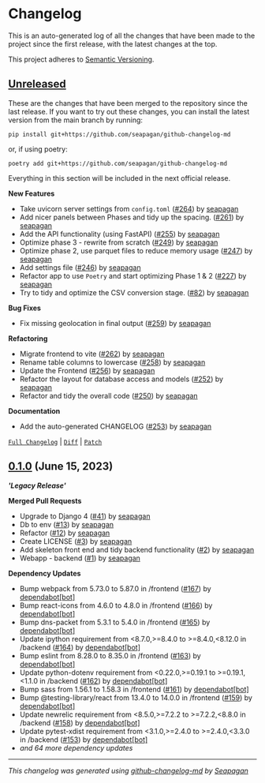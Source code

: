 # Changelog

This is an auto-generated log of all the changes that have been made to the
project since the first release, with the latest changes at the top.

This project adheres to [Semantic Versioning](https://semver.org/spec/v2.0.0.html).

## [Unreleased](https://github.com/seapagan/uprn-mangle/tree/HEAD)

These are the changes that have been merged to the repository since the last
release. If you want to try out these changes, you can install the latest
version from the main branch by running:

```console
pip install git+https://github.com/seapagan/github-changelog-md
```

or, if using poetry:

```console
poetry add git+https://github.com/seapagan/github-changelog-md
```

Everything in this section will be included in the next official release.

**New Features**

- Take uvicorn server settings from `config.toml` ([#264](https://github.com/seapagan/uprn-mangle/pull/264)) by [seapagan](https://github.com/seapagan)
- Add nicer panels between Phases and tidy up the spacing. ([#261](https://github.com/seapagan/uprn-mangle/pull/261)) by [seapagan](https://github.com/seapagan)
- Add the API functionality (using FastAPI) ([#255](https://github.com/seapagan/uprn-mangle/pull/255)) by [seapagan](https://github.com/seapagan)
- Optimize phase 3 - rewrite from scratch ([#249](https://github.com/seapagan/uprn-mangle/pull/249)) by [seapagan](https://github.com/seapagan)
- Optimize phase 2, use parquet files to reduce memory usage ([#247](https://github.com/seapagan/uprn-mangle/pull/247)) by [seapagan](https://github.com/seapagan)
- Add settings file ([#246](https://github.com/seapagan/uprn-mangle/pull/246)) by [seapagan](https://github.com/seapagan)
- Refactor app to use `Poetry` and start optimizing Phase 1 & 2 ([#227](https://github.com/seapagan/uprn-mangle/pull/227)) by [seapagan](https://github.com/seapagan)
- Try to tidy and optimize the CSV conversion stage. ([#82](https://github.com/seapagan/uprn-mangle/pull/82)) by [seapagan](https://github.com/seapagan)

**Bug Fixes**

- Fix missing geolocation in final output ([#259](https://github.com/seapagan/uprn-mangle/pull/259)) by [seapagan](https://github.com/seapagan)

**Refactoring**

- Migrate frontend to vite ([#262](https://github.com/seapagan/uprn-mangle/pull/262)) by [seapagan](https://github.com/seapagan)
- Rename table columns to lowercase ([#258](https://github.com/seapagan/uprn-mangle/pull/258)) by [seapagan](https://github.com/seapagan)
- Update the Frontend ([#256](https://github.com/seapagan/uprn-mangle/pull/256)) by [seapagan](https://github.com/seapagan)
- Refactor the layout for database access and models ([#252](https://github.com/seapagan/uprn-mangle/pull/252)) by [seapagan](https://github.com/seapagan)
- Refactor and tidy the overall code ([#250](https://github.com/seapagan/uprn-mangle/pull/250)) by [seapagan](https://github.com/seapagan)

**Documentation**

- Add the auto-generated CHANGELOG ([#253](https://github.com/seapagan/uprn-mangle/pull/253)) by [seapagan](https://github.com/seapagan)

[`Full Changelog`](https://github.com/seapagan/uprn-mangle/compare/0.1.0...HEAD) | [`Diff`](https://github.com/seapagan/uprn-mangle/compare/0.1.0...HEAD.diff) | [`Patch`](https://github.com/seapagan/uprn-mangle/compare/0.1.0...HEAD.patch)

## [0.1.0](https://github.com/seapagan/uprn-mangle/releases/tag/0.1.0) (June 15, 2023)

**_'Legacy Release'_**

**Merged Pull Requests**

- Upgrade to Django 4 ([#41](https://github.com/seapagan/uprn-mangle/pull/41)) by [seapagan](https://github.com/seapagan)
- Db to env ([#13](https://github.com/seapagan/uprn-mangle/pull/13)) by [seapagan](https://github.com/seapagan)
- Refactor ([#12](https://github.com/seapagan/uprn-mangle/pull/12)) by [seapagan](https://github.com/seapagan)
- Create LICENSE ([#3](https://github.com/seapagan/uprn-mangle/pull/3)) by [seapagan](https://github.com/seapagan)
- Add skeleton front end and tidy backend functionality ([#2](https://github.com/seapagan/uprn-mangle/pull/2)) by [seapagan](https://github.com/seapagan)
- Webapp - backend ([#1](https://github.com/seapagan/uprn-mangle/pull/1)) by [seapagan](https://github.com/seapagan)

**Dependency Updates**

- Bump webpack from 5.73.0 to 5.87.0 in /frontend ([#167](https://github.com/seapagan/uprn-mangle/pull/167)) by [dependabot[bot]](https://github.com/apps/dependabot)
- Bump react-icons from 4.6.0 to 4.8.0 in /frontend ([#166](https://github.com/seapagan/uprn-mangle/pull/166)) by [dependabot[bot]](https://github.com/apps/dependabot)
- Bump dns-packet from 5.3.1 to 5.4.0 in /frontend ([#165](https://github.com/seapagan/uprn-mangle/pull/165)) by [dependabot[bot]](https://github.com/apps/dependabot)
- Update ipython requirement from <8.7.0,>=8.4.0 to >=8.4.0,<8.12.0 in /backend ([#164](https://github.com/seapagan/uprn-mangle/pull/164)) by [dependabot[bot]](https://github.com/apps/dependabot)
- Bump eslint from 8.28.0 to 8.35.0 in /frontend ([#163](https://github.com/seapagan/uprn-mangle/pull/163)) by [dependabot[bot]](https://github.com/apps/dependabot)
- Update python-dotenv requirement from <0.22.0,>=0.19.1 to >=0.19.1,<1.1.0 in /backend ([#162](https://github.com/seapagan/uprn-mangle/pull/162)) by [dependabot[bot]](https://github.com/apps/dependabot)
- Bump sass from 1.56.1 to 1.58.3 in /frontend ([#161](https://github.com/seapagan/uprn-mangle/pull/161)) by [dependabot[bot]](https://github.com/apps/dependabot)
- Bump @testing-library/react from 13.4.0 to 14.0.0 in /frontend ([#159](https://github.com/seapagan/uprn-mangle/pull/159)) by [dependabot[bot]](https://github.com/apps/dependabot)
- Update newrelic requirement from <8.5.0,>=7.2.2 to >=7.2.2,<8.8.0 in /backend ([#158](https://github.com/seapagan/uprn-mangle/pull/158)) by [dependabot[bot]](https://github.com/apps/dependabot)
- Update pytest-xdist requirement from <3.1.0,>=2.4.0 to >=2.4.0,<3.3.0 in /backend ([#153](https://github.com/seapagan/uprn-mangle/pull/153)) by [dependabot[bot]](https://github.com/apps/dependabot)
- _and 64 more dependency updates_

---
_This changelog was generated using [github-changelog-md](http://changelog.seapagan.net/) by [Seapagan](https://github.com/seapagan)_
